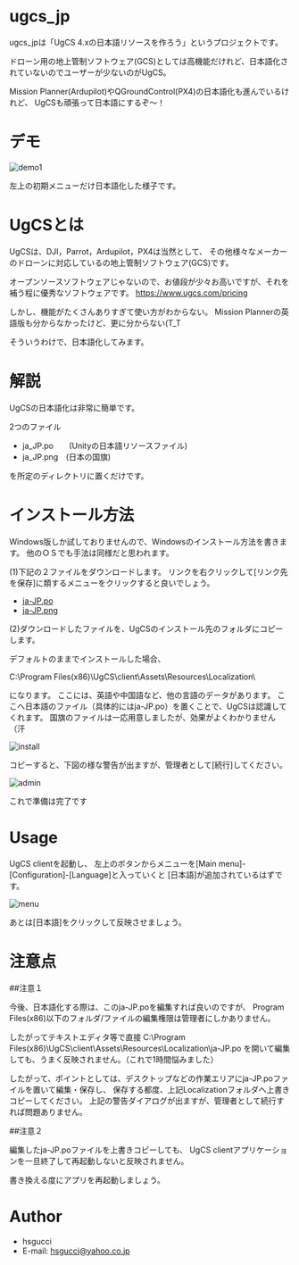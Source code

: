 
# ugcs_jp

ugcs_jpは「UgCS 4.xの日本語リソースを作ろう」というプロジェクトです。

ドローン用の地上管制ソフトウェア(GCS)としては高機能だけれど、日本語化されていないのでユーザーが少ないのがUgCS。

Mission Planner(Ardupilot)やQGroundControl(PX4)の日本語化も進んでいるけれど、
UgCSも頑張って日本語にするぞ～！
 
# デモ

![demo1](https://user-images.githubusercontent.com/55542434/97267392-70ecc880-186d-11eb-98fe-d8ff0804e023.png)

左上の初期メニューだけ日本語化した様子です。

# UgCSとは

UgCSは、DJI，Parrot，Ardupilot，PX4は当然として、
その他様々なメーカーのドローンに対応しているの地上管制ソフトウェア(GCS)です。

オープンソースソフトウェアじゃないので、お値段が少々お高いですが、それを補う程に優秀なソフトウェアです。
https://www.ugcs.com/pricing

しかし、機能がたくさんありすぎて使い方がわからない。
Mission Plannerの英語版も分からなかったけど、更に分からない(T_T

そういうわけで、日本語化してみます。

# 解説
 
UgCSの日本語化は非常に簡単です。

2つのファイル

* ja_JP.po　　(Unityの日本語リソースファイル)
* ja_JP.png　(日本の国旗)

を所定のディレクトリに置くだけです。

# インストール方法

Windows版しか試しておりませんので、Windowsのインストール方法を書きます。
他のＯＳでも手法は同様だと思われます。

(1)下記の２ファイルをダウンロードします。
リンクを右クリックして[リンク先を保存]に類するメニューをクリックすると良いでしょう。

* [ja-JP.po](https://github.com/hsgucci404/ugcs_jp/raw/main/ja-JP.po)
* [ja-JP.png](https://github.com/hsgucci404/ugcs_jp/raw/main/ja-JP.png)

(2)ダウンロードしたファイルを、UgCSのインストール先のフォルダにコピーします。

デフォルトのままでインストールした場合、

C:\Program Files(x86)\UgCS\client\Assets\Resources\Localization\

になります。
ここには、英語や中国語など、他の言語のデータがあります。
ここへ日本語のファイル（具体的にはja-JP.po）を置くことで、UgCSは認識してくれます。
国旗のファイルは一応用意しましたが、効果がよくわかりません（汗

![install](https://user-images.githubusercontent.com/55542434/97270424-7b5d9100-1872-11eb-86a6-174ee4380b78.png)

コピーすると、下図の様な警告が出ますが、管理者として[続行]してください。

![admin](https://user-images.githubusercontent.com/55542434/97270750-ff177d80-1872-11eb-9b75-84ab36cecfbb.png)

これで準備は完了です


# Usage

UgCS clientを起動し、
左上のボタンからメニューを[Main menu]-[Configuration]-[Language]と入っていくと
[日本語]が追加されているはずです。

![menu](https://user-images.githubusercontent.com/55542434/97272492-5fa7ba00-1875-11eb-841f-3b2494eadbaa.png)

あとは[日本語]をクリックして反映させましょう。


# 注意点

##注意１

今後、日本語化する際は、このja-JP.poを編集すれば良いのですが、
Program Files(x86)以下のフォルダ/ファイルの編集権限は管理者にしかありません。

したがってテキストエディタ等で直接
C:\Program Files(x86)\UgCS\client\Assets\Resources\Localization\ja-JP.po
を開いて編集しても、うまく反映されません。（これで1時間悩みました）

したがって、ポイントとしては、デスクトップなどの作業エリアにja-JP.poファイルを置いて編集・保存し、
保存する都度、上記Localizationフォルダへ上書きコピーしてください。
上記の警告ダイアログが出ますが、管理者として続行すれば問題ありません。

##注意２

編集したja-JP.poファイルを上書きコピーしても、
UgCS clientアプリケーションを一旦終了して再起動しないと反映されません。

書き換える度にアプリを再起動しましょう。

# Author
 
* hsgucci
* E-mail: hsgucci@yahoo.co.jp
